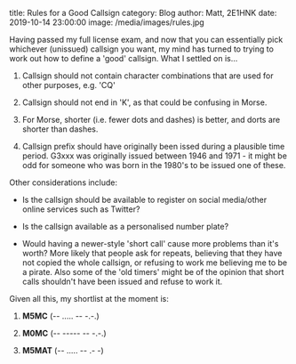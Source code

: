 title: Rules for a Good Callsign
category: Blog
author: Matt, 2E1HNK
date: 2019-10-14 23:00:00
image: /media/images/rules.jpg



Having passed my full license exam, and now that you can essentially pick whichever (unissued) callsign you want, my mind has turned to trying to work out how to define a 'good' callsign. What I settled on is...


1. Callsign should not contain character combinations that are used for other purposes, e.g. 'CQ'

1. Callsign should not end in 'K', as that could be confusing in Morse.

1. For Morse, shorter (i.e. fewer dots and dashes) is better, and dorts are shorter than dashes.

1. Callsign prefix should have originally been issed during a plausible time period. G3xxx was originally issued between 1946 and 1971 - it might be odd for someone who was born in the 1980's to be issued one of these.

Other considerations include:

* Is the callsign should be available to register on social media/other online services such as Twitter?

* Is the callsign available as a personalised number plate?

* Would having a newer-style 'short call' cause more problems than it's worth? More likely that people ask for repeats, believing that they have not copied the whole callsign, or refusing to work me believing me to be a pirate. Also some of the 'old timers' might be of the opinion that short calls shouldn't have been issued and refuse to work it.

Given all this, my shortlist at the moment is:

1. **M5MC** (-- ..... -- -.-.)

1. **M0MC** (-- ----- -- -.-.)

1. **M5MAT** (-- ..... -- .- -)
